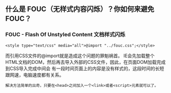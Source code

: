 ## 什么是 FOUC（无样式内容闪烁）？你如何来避免 FOUC？

### FOUC - Flash Of Unstyled Content 文档样式闪烁
```
<style type="text/css" media="all">@import "../fouc.css";</style> 
```
而引用CSS文件的@import就是造成这个问题的罪魁祸首。
IE会先加载整个HTML文档的DOM，然后再去导入外部的CSS文件，因此，在页面DOM加载完成到CSS导入完成中间会
有一段时间页面上的内容是没有样式的，这段时间的长短跟网速，电脑速度都有关系。
```
解决方法简单的出奇，只要在<head>之间加入一个<link>或者<script>元素就可以了。
```